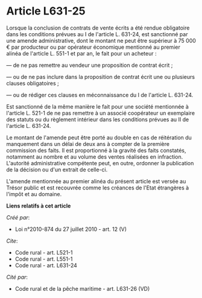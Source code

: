 # Article L631-25

Lorsque la conclusion de contrats de vente écrits a été rendue obligatoire dans les conditions prévues au I de l'article L.
631-24, est sanctionné par une amende administrative, dont le montant ne peut être supérieur à 75 000 € par producteur ou par
opérateur économique mentionné au premier alinéa de l'article L. 551-1 et par an, le fait pour un acheteur : 

― de ne pas remettre au vendeur une proposition de contrat écrit ; 

― ou de ne pas inclure dans la proposition de contrat écrit une ou plusieurs clauses obligatoires ; 

― ou de rédiger ces clauses en méconnaissance du I de l'article L. 631-24. 

Est sanctionné de la même manière le fait pour une société mentionnée à l'article L. 521-1 de ne pas remettre à un associé
coopérateur un exemplaire des statuts ou du règlement intérieur dans les conditions prévues au II de l'article L. 631-24. 

Le montant de l'amende peut être porté au double en cas de réitération du manquement dans un délai de deux ans à compter de
la première commission des faits. Il est proportionné à la gravité des faits constatés, notamment au nombre et au volume des
ventes réalisées en infraction. L'autorité administrative compétente peut, en outre, ordonner la publication de la décision
ou d'un extrait de celle-ci.

L'amende mentionnée au premier alinéa du présent article est versée au Trésor public et est recouvrée comme les créances de
l'Etat étrangères à l'impôt et au domaine.

**Liens relatifs à cet article**

_Créé par_:

  - Loi n°2010-874 du 27 juillet 2010 - art. 12 (V)

_Cite_:

  - Code rural - art. L521-1
  - Code rural - art. L551-1
  - Code rural - art. L631-24

_Cité par_:

  - Code rural et de la pêche maritime - art. L631-26 (VD)
